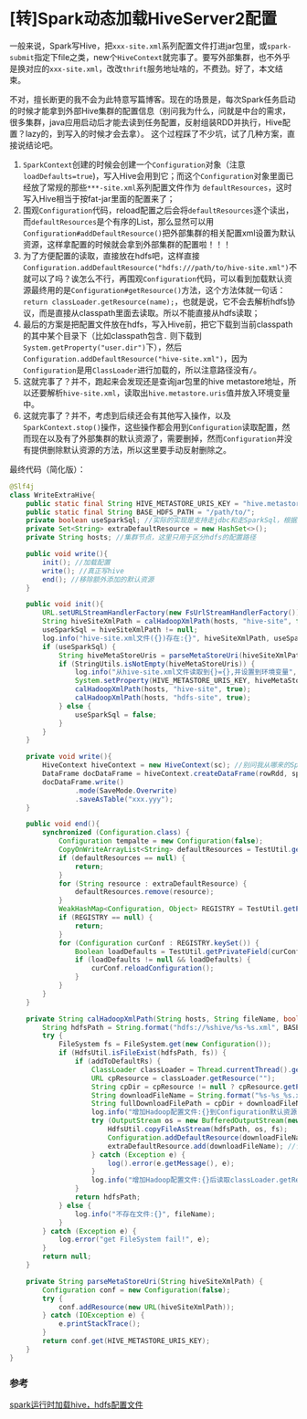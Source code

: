 # [转]Spark动态加载HiveServer2配置

一般来说，Spark写Hive，把`xxx-site.xml`系列配置文件打进jar包里，或`spark-submit`指定下file之类，new个`HiveContext`就完事了。要写外部集群，也不外乎是换对应的`xxx-site.xml`，改改`thrift`服务地址啥的，不费劲。好了，本文结束。

不对，擅长断更的我不会为此特意写篇博客。现在的场景是，每次Spark任务启动的时候才能拿到外部Hive集群的配置信息（别问我为什么，问就是中台的需求，很多集群，java应用启动后才能去读到任务配置，反射组装RDD并执行，Hive配置？lazy的，到写入的时候才会去拿）。
这个过程踩了不少坑，试了几种方案，直接说结论吧。

1. `SparkContext`创建的时候会创建一个`Configuration`对象（注意 `loadDefaults=true`)，写入Hive会用到它；而这个`Configuration`对象里面已经放了常规的那些`***-site.xml`系列配置文件作为 `defaultResources`，这时写入Hive相当于按fat-jar里面的配置来了；
2. 围观`Configuration`代码，reload配置之后会将`defaultResources`逐个读出，而`defaultResources`是个有序的List，那么显然可以用`Configuration#addDefaultResource()`把外部集群的相关配置xml设置为默认资源，这样拿配置的时候就会拿到外部集群的配置啦！！！
3. 为了方便配置的读取，直接放在hdfs吧，这样直接`Configuration.addDefaultResource("hdfs:///path/to/hive-site.xml")`不就可以了吗？诶怎么不行，再围观`Configuration`代码，可以看到加载默认资源最终用的是`Configuration#getResource()`方法，这个方法体就一句话：`return classLoader.getResource(name);`，也就是说，它不会去解析hdfs协议，而是直接从classpath里面去读取。所以不能直接从hdfs读取；
4. 最后的方案是把配置文件放在hdfs，写入Hive前，把它下载到当前classpath的其中某个目录下（比如classpath包含`.` 则下载到`System.getProperty("user.dir")`下），然后`Configuration.addDefaultResource("hive-site.xml")`，因为`Configuration`是用`ClassLoader`进行加载的，所以注意路径没有`/`。
5. 这就完事了？并不，跑起来会发现还是查询jar包里的hive metastore地址，所以还要解析`hive-site.xml`，读取出`hive.metastore.uris`值并放入环境变量中。
6. 这就完事了？并不，考虑到后续还会有其他写入操作，以及`SparkContext.stop()`操作，这些操作都会用到`Configuration`读取配置，然而现在以及有了外部集群的默认资源了，需要删掉，然而`Configuration`并没有提供删除默认资源的方法，所以这里要手动反射删除之。

最终代码（简化版）：

```java
@Slf4j
class WriteExtraHive{
    public static final String HIVE_METASTORE_URIS_KEY = "hive.metastore.uris";
    public static final String BASE_HDFS_PATH = "/path/to/";
    private boolean useSparkSql; //实际的实现是支持走jdbc和走SparkSql，根据是否有hive的配置文件
    private Set<String> extraDefaultResource = new HashSet<>();
    private String hosts; //集群节点，这里只用于区分hdfs的配置路径

    public void write(){
        init(); //加载配置
        write(); //真正写hive
        end(); //移除额外添加的默认资源
    }

    public void init(){
        URL.setURLStreamHandlerFactory(new FsUrlStreamHandlerFactory());
        String hiveSiteXmlPath = calHadoopXmlPath(hosts, "hive-site", false);
        useSparkSql = hiveSiteXmlPath != null;
        log.info("hive-site.xml文件({})存在:{}", hiveSiteXmlPath, useSparkSql);
        if (useSparkSql) {
            String hiveMetaStoreUris = parseMetaStoreUri(hiveSiteXmlPath);
            if (StringUtils.isNotEmpty(hiveMetaStoreUris)) {
                log.info("从hive-site.xml文件读取到{}={},并设置到环境变量", HIVE_METASTORE_URIS_KEY, hiveMetaStoreUris);
                System.setProperty(HIVE_METASTORE_URIS_KEY, hiveMetaStoreUris);
                calHadoopXmlPath(hosts, "hive-site", true);
                calHadoopXmlPath(hosts, "hdfs-site", true);
            } else {
                useSparkSql = false;
            }
        }
    }

    private void write(){
        HiveContext hiveContext = new HiveContext(sc); //别问我从哪来的SparkContext,示例代码，随意看看
        DataFrame docDataFrame = hiveContext.createDataFrame(rowRdd, sparkSchema); //rdd和Schema也是，别问
        docDataFrame.write()
                .mode(SaveMode.Overwrite)
                .saveAsTable("xxx.yyy");
    }

    public void end(){
        synchronized (Configuration.class) {
            Configuration tempalte = new Configuration(false);
            CopyOnWriteArrayList<String> defaultResources = TestUtil.getPrivateField(conf, "defaultResources"); //getPrivateField方法如其名，递归父类拿到字段并设可见再读
            if (defaultResources == null) {
                return;
            }
            for (String resource : extraDefaultResource) {
                defaultResources.remove(resource);
            }
            WeakHashMap<Configuration, Object> REGISTRY = TestUtil.getPrivateField(conf, "REGISTRY");
            if (REGISTRY == null) {
                return;
            }
            for (Configuration curConf : REGISTRY.keySet()) {
                Boolean loadDefaults = TestUtil.getPrivateField(curConf, "loadDefaults");
                if (loadDefaults != null && loadDefaults) {
                    curConf.reloadConfiguration();
                }
            }
        }
    }

    private String calHadoopXmlPath(String hosts, String fileName, boolean addToDefaultRs) {
        String hdfsPath = String.format("hdfs://%shive/%s-%s.xml", BASE_HDFS_PATH, hosts, fileName);
        try {
            FileSystem fs = FileSystem.get(new Configuration());
            if (HdfsUtil.isFileExist(hdfsPath, fs)) {
                if (addToDefaultRs) {
                    ClassLoader classLoader = Thread.currentThread().getContextClassLoader();
                    URL cpResource = classLoader.getResource("");
                    String cpDir = cpResource != null ? cpResource.getPath() : (System.getProperty("user.dir") + File.separator);
                    String downloadFileName = String.format("%s-%s_%s.xml", hosts, fileName, System.currentTimeMillis()); //实际下载本地的名字
                    String fullDownloadFilePath = cpDir + downloadFileName;
                    log.info("增加Hadoop配置文件:{}到Configuration默认资源,下载到本地:{}", hdfsPath, fullDownloadFilePath);
                    try (OutputStream os = new BufferedOutputStream(new FileOutputStream(fullDownloadFilePath))) {
                        HdfsUtil.copyFileAsStream(hdfsPath, os, fs);
                        Configuration.addDefaultResource(downloadFileName); //加入默认资源
                        extraDefaultResource.add(downloadFileName); //记录加过哪些默认资源，后面要移除
                    } catch (Exception e) {
                        log().error(e.getMessage(), e);
                    }
                    log.info("增加Hadoop配置文件:{}后读取classLoader.getResource({})={}", fileName, downloadFileName, classLoader.getResource(downloadFileName));
                }
                return hdfsPath;
            } else {
                log.info("不存在文件:{}", fileName);
            }
        } catch (Exception e) {
            log.error("get FileSystem fail!", e);
        }
        return null;
    }

    private String parseMetaStoreUri(String hiveSiteXmlPath) {
        Configuration conf = new Configuration(false);
        try {
            conf.addResource(new URL(hiveSiteXmlPath));
        } catch (IOException e) {
            e.printStackTrace();
        }
        return conf.get(HIVE_METASTORE_URIS_KEY);
    }
}
```

### 参考

[spark运行时加载hive，hdfs配置文件](https://blog.csdn.net/piduzi/article/details/81636253)